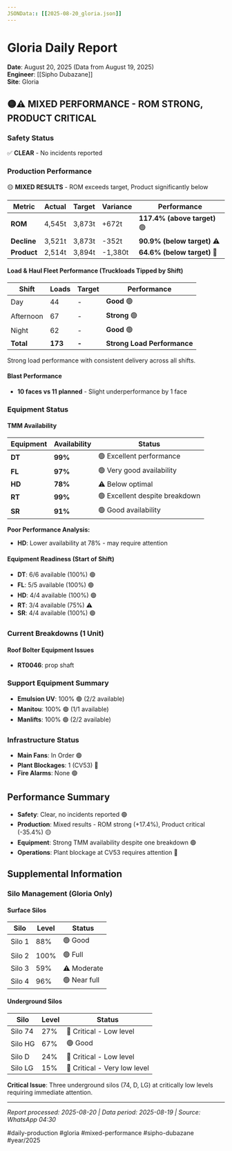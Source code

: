 ```yaml
---
JSONData:: [[2025-08-20_gloria.json]]
---
```


# Gloria Daily Report
**Date**: August 20, 2025 (Data from August 19, 2025)  
**Engineer**: [[Sipho Dubazane]]  
**Site**: Gloria  

## 🟡⚠️ MIXED PERFORMANCE - ROM STRONG, PRODUCT CRITICAL

### Safety Status
✅ **CLEAR** - No incidents reported

### Production Performance
🟡 **MIXED RESULTS** - ROM exceeds target, Product significantly below

| Metric | Actual | Target | Variance | Performance |
|--------|--------|--------|----------|-------------|
| **ROM** | 4,545t | 3,873t | +672t | **117.4% (above target)** 🟢 |
| **Decline** | 3,521t | 3,873t | -352t | **90.9% (below target)** ⚠️ |
| **Product** | 2,514t | 3,894t | -1,380t | **64.6% (below target)** 🔴 |

#### Load & Haul Fleet Performance (Truckloads Tipped by Shift)
| Shift | Loads | Target | Performance |
|-------|-------|--------|-------------|
| Day | 44 | - | **Good** 🟢 |
| Afternoon | 67 | - | **Strong** 🟢 |
| Night | 62 | - | **Good** 🟢 |
| **Total** | **173** | **-** | **Strong Load Performance** |

Strong load performance with consistent delivery across all shifts.

#### Blast Performance
- **10 faces vs 11 planned** - Slight underperformance by 1 face

### Equipment Status

#### TMM Availability
| Equipment | Availability | Status |
|-----------|-------------|---------|
| **DT** | **99%** | 🟢 Excellent performance |
| **FL** | **97%** | 🟢 Very good availability |
| **HD** | **78%** | ⚠️ Below optimal |
| **RT** | **99%** | 🟢 Excellent despite breakdown |
| **SR** | **91%** | 🟢 Good availability |

**Poor Performance Analysis:**
- **HD**: Lower availability at 78% - may require attention

#### Equipment Readiness (Start of Shift)
- **DT**: 6/6 available (100%) 🟢
- **FL**: 5/5 available (100%) 🟢
- **HD**: 4/4 available (100%) 🟢
- **RT**: 3/4 available (75%) ⚠️
- **SR**: 4/4 available (100%) 🟢

### Current Breakdowns (1 Unit)

#### Roof Bolter Equipment Issues
- **RT0046**: prop shaft

### Support Equipment Summary
- **Emulsion UV**: 100% 🟢 (2/2 available)
- **Manitou**: 100% 🟢 (1/1 available)
- **Manlifts**: 100% 🟢 (2/2 available)

### Infrastructure Status
- **Main Fans**: In Order 🟢
- **Plant Blockages**: 1 (CV53) 🔴
- **Fire Alarms**: None 🟢

## Performance Summary
- **Safety**: Clear, no incidents reported 🟢
- **Production**: Mixed results - ROM strong (+17.4%), Product critical (-35.4%) 🟡
- **Equipment**: Strong TMM availability despite one breakdown 🟢
- **Operations**: Plant blockage at CV53 requires attention 🔴

## Supplemental Information

### Silo Management (Gloria Only)
#### Surface Silos
| Silo | Level | Status |
|------|-------|--------|
| Silo 1 | 88% | 🟢 Good |
| Silo 2 | 100% | 🟢 Full |
| Silo 3 | 59% | ⚠️ Moderate |
| Silo 4 | 96% | 🟢 Near full |

#### Underground Silos
| Silo | Level | Status |
|------|-------|--------|
| Silo 74 | 27% | 🔴 Critical - Low level |
| Silo HG | 67% | 🟢 Good |
| Silo D | 24% | 🔴 Critical - Low level |
| Silo LG | 15% | 🔴 Critical - Very low level |

**Critical Issue**: Three underground silos (74, D, LG) at critically low levels requiring immediate attention.

---
*Report processed: 2025-08-20 | Data period: 2025-08-19 | Source: WhatsApp 04:30*

#daily-production #gloria #mixed-performance #sipho-dubazane #year/2025